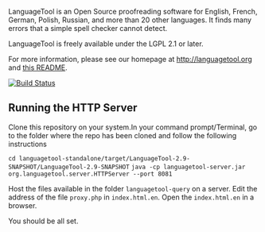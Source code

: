 LanguageTool is an Open Source proofreading software for English, French, German, Polish, Russian,
and more than 20 other languages. It finds many errors that a simple spell checker cannot detect.

LanguageTool is freely available under the LGPL 2.1 or later.

For more information, please see our homepage at http://languagetool.org and [this README](https://raw.githubusercontent.com/languagetool-org/languagetool/master/languagetool-standalone/README.txt).

[![Build Status](https://travis-ci.org/languagetool-org/languagetool.svg?branch=master)](https://travis-ci.org/languagetool-org/languagetool)

## Running the HTTP Server
Clone this repository on your system.In your command prompt/Terminal, go to the folder where the repo has been cloned and follow the following instructions 

`cd languagetool-standalone/target/LanguageTool-2.9-SNAPSHOT/LanguageTool-2.9-SNAPSHOT`
`java -cp languagetool-server.jar org.languagetool.server.HTTPServer --port 8081` 

Host the files available in the folder `languagetool-query` on a server. Edit the address of the file `proxy.php` in `index.html.en`. Open the `index.html.en` in a browser. 

You should be all set.